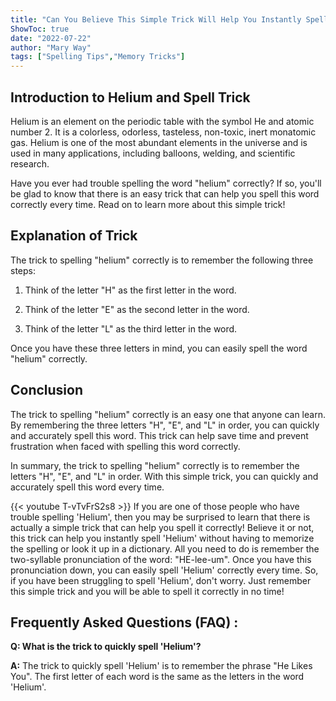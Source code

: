 ```yaml
---
title: "Can You Believe This Simple Trick Will Help You Instantly Spell 'Helium'?!"
ShowToc: true 
date: "2022-07-22"
author: "Mary Way" 
tags: ["Spelling Tips","Memory Tricks"]
---
```

## Introduction to Helium and Spell Trick

Helium is an element on the periodic table with the symbol He and atomic number 2. It is a colorless, odorless, tasteless, non-toxic, inert monatomic gas. Helium is one of the most abundant elements in the universe and is used in many applications, including balloons, welding, and scientific research.

Have you ever had trouble spelling the word "helium" correctly? If so, you'll be glad to know that there is an easy trick that can help you spell this word correctly every time. Read on to learn more about this simple trick!

## Explanation of Trick

The trick to spelling "helium" correctly is to remember the following three steps:

1. Think of the letter "H" as the first letter in the word.

2. Think of the letter "E" as the second letter in the word.

3. Think of the letter "L" as the third letter in the word.

Once you have these three letters in mind, you can easily spell the word "helium" correctly.

## Conclusion

The trick to spelling "helium" correctly is an easy one that anyone can learn. By remembering the three letters "H", "E", and "L" in order, you can quickly and accurately spell this word. This trick can help save time and prevent frustration when faced with spelling this word correctly. 

In summary, the trick to spelling "helium" correctly is to remember the letters "H", "E", and "L" in order. With this simple trick, you can quickly and accurately spell this word every time.

{{< youtube T-vTvFrS2s8 >}} 
If you are one of those people who have trouble spelling 'Helium', then you may be surprised to learn that there is actually a simple trick that can help you spell it correctly! Believe it or not, this trick can help you instantly spell 'Helium' without having to memorize the spelling or look it up in a dictionary. All you need to do is remember the two-syllable pronunciation of the word: "HE-lee-um". Once you have this pronunciation down, you can easily spell 'Helium' correctly every time. So, if you have been struggling to spell 'Helium', don't worry. Just remember this simple trick and you will be able to spell it correctly in no time!

## Frequently Asked Questions (FAQ) :
**Q: What is the trick to quickly spell 'Helium'?**

**A:** The trick to quickly spell 'Helium' is to remember the phrase "He Likes You". The first letter of each word is the same as the letters in the word 'Helium'.





